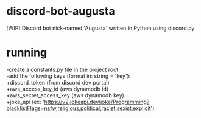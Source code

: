 # discord-bot-augusta
[WIP] Discord bot nick-named 'Augusta' written in Python using discord.py

# running

-create a constants.py file in the project root  
-add the following keys (format in: string = 'key'):  
	+discord_token (from discord dev portal)  
	+aws_access_key_id (aws dynamodb id)  
	+aws_secret_access_key (aws dynamodb key)  
	+joke_api (ex: 'https://v2.jokeapi.dev/joke/Programming?blacklistFlags=nsfw,religious,political,racist,sexist,explicit')  
